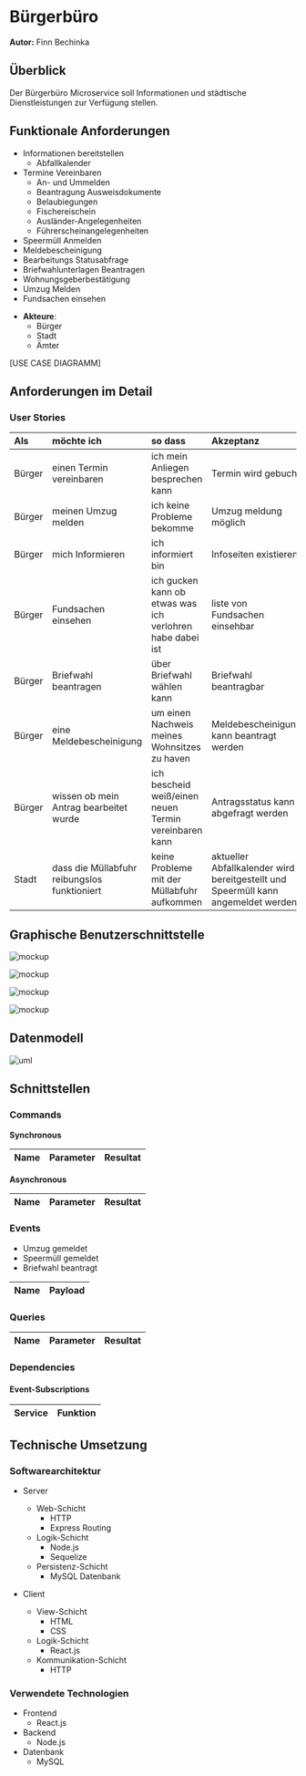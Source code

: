 # Bürgerbüro

**Autor:** Finn Bechinka

## Überblick

Der Bürgerbüro Microservice soll Informationen und städtische Dienstleistungen zur Verfügung stellen.

## Funktionale Anforderungen

- Informationen bereitstellen
  - Abfallkalender
- Termine Vereinbaren
  - An- und Ummelden
  - Beantragung Ausweisdokumente
  - Belaubiegungen
  - Fischereischein
  - Ausländer-Angelegenheiten
  - Führerscheinangelegenheiten
- Speermüll Anmelden
- Meldebescheinigung
- Bearbeitungs Statusabfrage
- Briefwahlunterlagen Beantragen
- Wohnungsgeberbestätigung
- Umzug Melden
- Fundsachen einsehen

* __Akteure__:
  * Bürger
  * Stadt
  * Ämter

[USE CASE DIAGRAMM]

## Anforderungen im Detail

### User Stories

| **Als** | **möchte ich** | **so dass** | **Akzeptanz** |
| :------ | :----- | :------ | :-------- |
| Bürger | einen Termin vereinbaren | ich mein Anliegen besprechen kann | Termin wird gebucht |
| Bürger | meinen Umzug melden | ich keine Probleme bekomme | Umzug meldung möglich |
| Bürger | mich Informieren | ich informiert bin | Infoseiten existieren |
| Bürger | Fundsachen einsehen | ich gucken kann ob etwas was ich verlohren habe dabei ist | liste von Fundsachen einsehbar |
| Bürger | Briefwahl beantragen | über Briefwahl wählen kann | Briefwahl beantragbar |
| Bürger | eine Meldebescheinigung | um einen Nachweis meines Wohnsitzes zu haven | Meldebescheinigung kann beantragt werden |
| Bürger | wissen ob mein Antrag bearbeitet wurde | ich bescheid weiß/einen neuen Termin vereinbaren kann | Antragsstatus kann abgefragt werden |
| Stadt | dass die Müllabfuhr reibungslos funktioniert | keine Probleme mit der Müllabfuhr aufkommen | aktueller Abfallkalender wird bereitgestellt und Speermüll kann angemeldet werden|


## Graphische Benutzerschnittstelle

![mockup](media/mockup1.png)

![mockup](media/mockup2.png)

![mockup](media/mockup3.png)

![mockup](media/mockup4.png)

## Datenmodell 

![uml](media/uml.png)

## Schnittstellen

### Commands

**Synchronous**

| **Name** | **Parameter** | **Resultat** |
| :------ | :----- | :------ |

**Asynchronous**

| **Name** | **Parameter** | **Resultat** |
| :------ | :----- | :------ |

### Events

- Umzug gemeldet
- Speermüll gemeldet
- Briefwahl beantragt

| **Name** | **Payload** | 
| :------ | :----- | 

### Queries

| **Name** | **Parameter** | **Resultat** |
| :------ | :----- | :------ |

### Dependencies

#### Event-Subscriptions

| **Service** | **Funktion** |
| :------ | :----- | 

## Technische Umsetzung

### Softwarearchitektur

* Server
  * Web-Schicht
    * HTTP
    * Express Routing
  * Logik-Schicht
    * Node.js
    * Sequelize
  * Persistenz-Schicht
    * MySQL Datenbank

* Client
  * View-Schicht
    * HTML
    * CSS
  * Logik-Schicht
    * React.js
  * Kommunikation-Schicht
    * HTTP

### Verwendete Technologien
* Frontend
  * React.js
* Backend
  * Node.js
* Datenbank
  * MySQL
